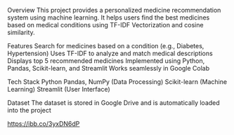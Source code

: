 Overview
This project provides a personalized medicine recommendation system using machine learning. It helps users find the best medicines based on medical conditions using TF-IDF Vectorization and cosine similarity.

Features
Search for medicines based on a condition (e.g., Diabetes, Hypertension)
Uses TF-IDF to analyze and match medical descriptions
Displays top 5 recommended medicines
Implemented using Python, Pandas, Scikit-learn, and Streamlit
Works seamlessly in Google Colab

Tech Stack
Python
Pandas, NumPy (Data Processing)
Scikit-learn (Machine Learning)
Streamlit (User Interface)

Dataset
The dataset is stored in Google Drive and is automatically loaded into the project

https://ibb.co/3yxDN6dP
